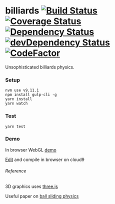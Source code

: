 # billiards [![Build Status](https://travis-ci.org/tailuge/billiards.svg?branch=master)](https://travis-ci.org/tailuge/billiards/) [![Coverage Status](https://coveralls.io/repos/github/tailuge/billiards/badge.svg?branch=master)](https://coveralls.io/github/tailuge/billiards?branch=master) [![Dependency Status](https://david-dm.org/tailuge/billiards.svg)](https://david-dm.org/tailuge/billiards) [![devDependency Status](https://david-dm.org/tailuge/billiards/dev-status.svg)](https://david-dm.org/tailuge/billiards#info=devDependencies) [![CodeFactor](https://www.codefactor.io/repository/github/tailuge/billiards/badge)](https://www.codefactor.io/repository/github/tailuge/billiards)


Unsophisticated billiards physics.



### Setup

```
nvm use v9.11.1
npm install gulp-cli -g
yarn install
yarn watch 
```
### Test

```
yarn test
```

### Demo

In browser WebGL [demo](http://tailuge.github.io/billiards/)

[Edit](https://ide.c9.io/tailuge/billiards) and compile in browser on cloud9


###### Reference

3D graphics uses [three.js](https://threejs.org/docs/index.html#api/math/Vector3)

Useful paper on [ball sliding physics](http://billiards.colostate.edu/physics/Han_paper.pdf)

